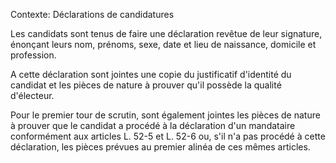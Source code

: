 Contexte: Déclarations de candidatures

Les candidats sont tenus de faire une déclaration revêtue de leur signature, énonçant leurs nom, prénoms, sexe, date et lieu de naissance, domicile et profession.

A cette déclaration sont jointes une copie du justificatif d'identité du candidat et les pièces de nature à prouver qu'il possède la qualité d'électeur.

Pour le premier tour de scrutin, sont également jointes les pièces de nature à prouver que le candidat a procédé à la déclaration d'un mandataire conformément aux articles L. 52-5 et L. 52-6 ou, s'il n'a pas procédé à cette déclaration, les pièces prévues au premier alinéa de ces mêmes articles.
